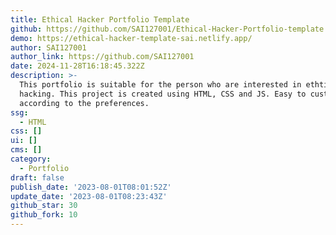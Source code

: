 ```yaml
---
title: Ethical Hacker Portfolio Template
github: https://github.com/SAI127001/Ethical-Hacker-Portfolio-template
demo: https://ethical-hacker-template-sai.netlify.app/
author: SAI127001
author_link: https://github.com/SAI127001
date: 2024-11-28T16:18:45.322Z
description: >-
  This portfolio is suitable for the person who are interested in ethtical
  hacking. This project is created using HTML, CSS and JS. Easy to customize
  according to the preferences.
ssg:
  - HTML
css: []
ui: []
cms: []
category:
  - Portfolio
draft: false
publish_date: '2023-08-01T08:01:52Z'
update_date: '2023-08-01T08:23:43Z'
github_star: 30
github_fork: 10
---
```

